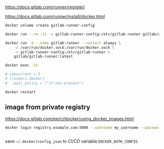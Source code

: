 

https://docs.gitlab.com/runner/register/

https://docs.gitlab.com/runner/install/docker.html



```bash
docker volume create gitlab-runner-config

docker run --rm -it -v gitlab-runner-config:/etc/gitlab-runner gitlab/gitlab-runner:latest register

docker run -d --name gitlab-runner --restart always \
    -v /var/run/docker.sock:/var/run/docker.sock \
    -v gitlab-runner-config:/etc/gitlab-runner \
    gitlab/gitlab-runner:latest

docker exec -it 

# concurrent = 5
# [runners.docker]
#   pull_policy = ["if-not-present"]

docker restart

```



## image from private registry

https://docs.gitlab.com/ee/ci/docker/using_docker_images.html

```bash
docker login registry.example.com:5000 --username my_username --password my_password



```
save `~/.docker/config.json` to CI/CD variable `DOCKER_AUTH_CONFIG`


